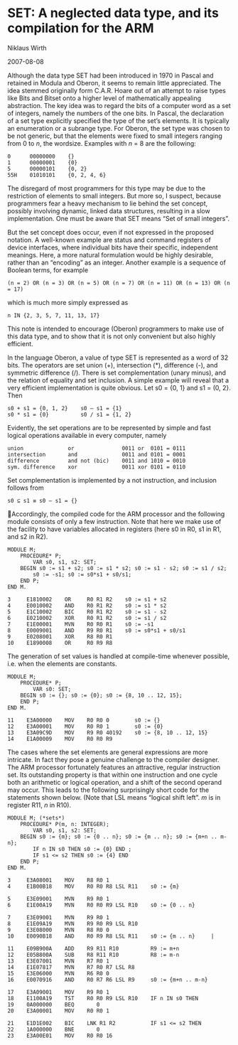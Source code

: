 <!---
https://people.inf.ethz.ch/wirth/Oberon/SETs.pdf
-->

# SET: A neglected data type, and its compilation for the ARM

Niklaus Wirth

2007-08-08

Although the data type SET had been introduced in 1970 in Pascal and retained in Modula and Oberon, it seems to remain little appreciated. The idea stemmed originally form C.A.R. Hoare out of an attempt to raise types like Bits and Bitset onto a higher level of mathematically appealing abstraction. The key idea was to regard the bits of a computer word as a set of integers, namely the numbers of the one bits. In Pascal, the declaration of a set type explicitly specified the type of the set’s elements. It is typically an enumeration or a subrange type. For Oberon, the set type was chosen to be not generic, but that the elements were fixed to small integers ranging from 0 to *n*, the wordsize. Examples with *n* = 8 are the following:

    0      00000000    {}
    1      00000001    {0}
    5      00000101    {0, 2}
    55H    01010101    {0, 2, 4, 6}

The disregard of most programmers for this type may be due to the restriction of elements to small integers. But more so, I suspect, because programmers fear a heavy mechanism to lie behind the set concept, possibly involving dynamic, linked data structures, resulting in a slow implementation. One must be aware that SET means “Set of small integers”.

But the set concept does occur, even if not expressed in the proposed notation. A well-known example are status and command registers of device interfaces, where individual bits have their specific, independent meanings. Here, a more natural formulation would be highly desirable, rather than an “encoding” as an integer. Another example is a sequence of Boolean terms, for example

```oberon
(n = 2) OR (n = 3) OR (n = 5) OR (n = 7) OR (n = 11) OR (n = 13) OR (n = 17)
```

which is much more simply expressed as

```oberon
n IN {2, 3, 5, 7, 11, 13, 17}
```

This note is intended to encourage (Oberon) programmers to make use of this data type, and to show that it is not only convenient but also highly efficient.

In the language Oberon, a value of type SET is represented as a word of 32 bits. The operators are set union (+), intersection (\*), difference (-), and symmetric difference (/). There is set complementation (unary minus), and the relation of equality and set inclusion. A simple example will reveal that a very efficient implementation is quite obvious. Let s0 = {0, 1} and s1 = (0, 2}. Then

    s0 + s1 = {0, 1, 2}    s0 – s1 = {1}
    s0 * s1 = {0}          s0 / s1 = {1, 2}

Evidently, the set operations are to be represented by simple and fast logical operations available in every computer, namely

    union              or               0011 or  0101 = 0111
    intersection       and              0011 and 0101 = 0001
    difference         and not (bic)    0011 and 1010 = 0010
    sym. difference    xor              0011 xor 0101 = 0110

Set complementation is implemented by a not instruction, and inclusion follows from

    s0 ⊆ s1 ≡ s0 – s1 = {}

Accordingly, the compiled code for the ARM processor and the following module consists of only a few instruction. Note that here we make use of the facility to have variables allocated in registers (here s0 in R0, s1 in R1, and s2 in R2).

```oberon
MODULE M;
    PROCEDURE* P;
        VAR s0, s1, s2: SET;
    BEGIN s0 := s1 + s2; s0 := s1 * s2; s0 := s1 - s2; s0 := s1 / s2;
        s0 := -s1; s0 := s0*s1 + s0/s1;
    END P;
END M.
```

    3     E1810002    OR     R0 R1 R2    s0 := s1 + s2
    4     E0010002    AND    R0 R1 R2    s0 := s1 * s2
    5     E1C10002    BIC    R0 R1 R2    s0 := s1 - s2
    6     E0210002    XOR    R0 R1 R2    s0 := s1 / s2
    7     E1E00001    MVN    R0 R0 R1    s0 := -s1
    8     E0009001    AND    R9 R0 R1    s0 := s0*s1 + s0/s1
    9     E0208001    XOR    R8 R0 R1
    10    E1890008    OR     R0 R9 R8

The generation of set values is handled at compile-time whenever possible, i.e. when the elements are constants.

```oberon
MODULE M;
    PROCEDURE* P;
        VAR s0: SET;
    BEGIN s0 := {}; s0 := {0}; s0 := {8, 10 .. 12, 15};
    END P;
END M.
```

    11    E3A00000    MOV    R0 R0 0        s0 := {}
    12    E3A00001    MOV    R0 R0 1        s0 := {0}
    13    E3A09C9D    MOV    R9 R0 40192    s0 := {8, 10 .. 12, 15}
    14    E1A00009    MOV    R0 R0 R9

The cases where the set elements are general expressions are more intricate. In fact they pose a genuine challenge to the compiler designer. The ARM processor fortunately features an attractive, regular instruction set. Its outstanding property is that within one instruction and one cycle both an arithmetic or logical operation, and a shift of the second operand may occur. This leads to the following surprisingly short code for the statements shown below. (Note that LSL means “logical shift left”. *m* is in register R11, *n* in R10).

```oberon
MODULE M; (*sets*)
    PROCEDURE* P(m, n: INTEGER);
        VAR s0, s1, s2: SET;
    BEGIN s0 := {m}; s0 := {0 .. n}; s0 := {m .. n}; s0 := {m+n .. m-n};
        IF n IN s0 THEN s0 := {0} END ;
        IF s1 <= s2 THEN s0 := {4} END
    END P;
END M.
```

    3     E3A08001    MOV    R8 R0 1
    4     E1B00B18    MOV    R0 R0 R8 LSL R11    s0 := {m}
    
    5     E3E09001    MVN    R9 R0 1
    6     E1E00A19    MVN    R0 R0 R9 LSL R10    s0 := {0 .. n}
    
    7     E3E09001    MVN    R9 R0 1
    8     E1E09A19    MVN    R9 R0 R9 LSL R10
    9     E3E08000    MVN    R8 R0 0
    10    E0090B18    AND    R0 R9 R8 LSL R11    s0 := {m .. n}     |
    
    11    E09B900A    ADD    R9 R11 R10          R9 := m+n
    12    E05B800A    SUB    R8 R11 R10          R8 := m-n
    13    E3E07001    MVN    R7 R0 1
    14    E1E07817    MVN    R7 R0 R7 LSL R8
    15    E3E06000    MVN    R6 R0 0
    16    E0070916    AND    R0 R7 R6 LSL R9     s0 := {m+n .. m-n}
    
    17    E3A09001    MOV    R9 R0 1
    18    E1100A19    TST    R0 R0 R9 LSL R10    IF n IN s0 THEN
    19    0A000000    BEQ       0
    20    E3A00001    MOV    R0 R0 1
    
    21    E1D1E002    BIC    LNK R1 R2           IF s1 <= s2 THEN
    22    1A000000    BNE       0
    23    E3A00E01    MOV    R0 R0 16
